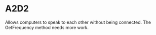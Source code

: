 A2D2
====

Allows computers to speak to each other without being connected. The GetFrequency method needs more work.

